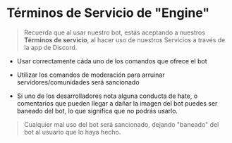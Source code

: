 # Términos de Servicio de "Engine"

> Recuerda que al usar nuestro bot, estás aceptando a nuestros **Términos de servicio**, al hacer uso de nuestros Servicios a través de la app de Discord.

- Usar correctamente cáda uno de los comandos que ofrece el bot

- Utilizar los comandos de moderación para arruinar servidores/comunidades será sancionado

- Si uno de los desarrolladores nota alguna conducta de hate, o comentarios que pueden llegar a dañar la imagen del bot puedes ser baneado del bot, lo que significa que no podrás usarlo.

> Cualquier mal uso del bot será sancionado, dejando "baneado" del bot al usuario que lo haya hecho.